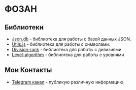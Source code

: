 # ФОЗАН

## Библиотеки

* [Json.db](https://github.com/Fozan-Developer/json.db) - библиотека для работы с базой данных JSON.
* [Utils.js](https://github.com/Fozan-Developer/utils.js) - библиотека для работы с символами.
* [Division-rank](https://github.com/Fozan-Developer/division-rank) - библиотека для работы с дивизиями
* [Level-algorithm](https://github.com/Fozan-Developer/level-algorithm) - библиотека для работы с уровнями

## Мои Контакты

* [Telegram канал](https://t.me/fooozan) - публикую различную информацию.
